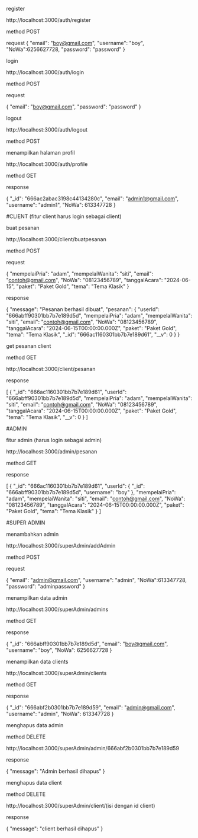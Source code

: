 register

http://localhost:3000/auth/register

method POST

request
{
    "email": "boy@gmail.com",
    "username": "boy",
    "NoWa":6256627728,
    "password": "password"
}

login

http://localhost:3000/auth/login

method POST

request

{
  "email": "boy@gmail.com",
  "password": "password"
}

logout

http://localhost:3000/auth/logout

method POST

menampilkan halaman profil

http://localhost:3000/auth/profile

method GET

response

{
  "_id": "666ac2abac3198c44134280c",
  "email": "admin1@gmail.com",
  "username": "admin1",
  "NoWa": 613347728
}

#CLIENT
(fitur client harus login sebagai client)

buat pesanan

http://localhost:3000/client/buatpesanan

method POST

request


  {
    "mempelaiPria": "adam",
    "mempelaiWanita": "siti",
    "email": "contoh@gmail.com",
    "NoWa": "08123456789",
    "tanggalAcara": "2024-06-15",
    "paket": "Paket Gold",
    "tema": "Tema Klasik"
}

response

{
  "message": "Pesanan berhasil dibuat",
  "pesanan": {
    "userId": "666abff90301bb7b7e189d5d",
    "mempelaiPria": "adam",
    "mempelaiWanita": "siti",
    "email": "contoh@gmail.com",
    "NoWa": "08123456789",
    "tanggalAcara": "2024-06-15T00:00:00.000Z",
    "paket": "Paket Gold",
    "tema": "Tema Klasik",
    "_id": "666ac1160301bb7b7e189d61",
    "__v": 0
  }
}

get pesanan client

method GET

http://localhost:3000/client/pesanan

response

[
  {
    "_id": "666ac1160301bb7b7e189d61",
    "userId": "666abff90301bb7b7e189d5d",
    "mempelaiPria": "adam",
    "mempelaiWanita": "siti",
    "email": "contoh@gmail.com",
    "NoWa": "08123456789",
    "tanggalAcara": "2024-06-15T00:00:00.000Z",
    "paket": "Paket Gold",
    "tema": "Tema Klasik",
    "__v": 0
  }
]


#ADMIN

fitur admin (harus login sebagai admin)

http://localhost:3000/admin/pesanan

method GET

response

[
  {
    "_id": "666ac1160301bb7b7e189d61",
    "userId": {
      "_id": "666abff90301bb7b7e189d5d",
      "username": "boy"
    },
    "mempelaiPria": "adam",
    "mempelaiWanita": "siti",
    "email": "contoh@gmail.com",
    "NoWa": "08123456789",
    "tanggalAcara": "2024-06-15T00:00:00.000Z",
    "paket": "Paket Gold",
    "tema": "Tema Klasik"
  }
]

#SUPER ADMIN

menambahkan admin

http://localhost:3000/superAdmin/addAdmin

method POST

request

{
    "email": "admin@gmail.com",
    "username": "admin",
    "NoWa":613347728,
    "password": "adminpassword"
}


menampilkan data admin

http://localhost:3000/superAdmin/admins

method GET

response


  {
    "_id": "666abff90301bb7b7e189d5d",
    "email": "boy@gmail.com",
    "username": "boy",
    "NoWa": 6256627728
  }

menampilkan data clients

http://localhost:3000/superAdmin/clients

method GET


response

{
    "_id": "666abf2b0301bb7b7e189d59",
    "email": "admin@gmail.com",
    "username": "admin",
    "NoWa": 613347728
  }

menghapus data admin

method DELETE

http://localhost:3000/superAdmin/admin/666abf2b0301bb7b7e189d59

response

{
  "message": "Admin berhasil dihapus"
}

menghapus data client

method DELETE

http://localhost:3000/superAdmin/client/(isi dengan id client)

response

{
  "message": "client berhasil dihapus"
}